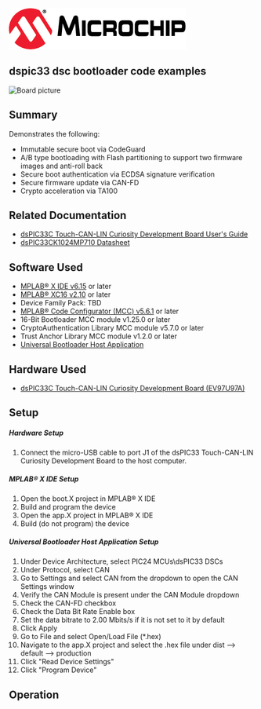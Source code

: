 <picture>
    <source media="(prefers-color-scheme: dark)" srcset="images/microchip_logo_white_red.png">
	<source media="(prefers-color-scheme: light)" srcset="images/microchip_logo_black_red.png">
    <img alt="Microchip Logo." src="images/microchip_logo_black_red.png">
</picture>

## dspic33 dsc bootloader code examples

![Board picture](./images/board.jpg)

## Summary
Demonstrates the following: 
* Immutable secure boot via CodeGuard
* A/B type bootloading with Flash partitioning to support two firmware images and anti-roll back
* Secure boot authentication via ECDSA signature verification 
* Secure firmware update via CAN-FD
* Crypto acceleration via TA100

## Related Documentation
* [dsPIC33C Touch-CAN-LIN Curiosity Development Board User's Guide](https://www.microchip.com/en-us/development-tool/EV97U97A)
* [dsPIC33CK1024MP710 Datasheet](https://www.microchip.com/en-us/product/dsPIC33CK1024MP710) 

## Software Used 
* [MPLAB® X IDE v6.15](https://www.microchip.com/en-us/tools-resources/develop/mplab-x-ide) or later
* [MPLAB® XC16 v2.10](https://www.microchip.com/en-us/tools-resources/develop/mplab-xc-compilers) or later
* Device Family Pack: TBD
* [MPLAB® Code Configurator (MCC) v5.6.1](https://www.microchip.com/en-us/tools-resources/configure/mplab-code-configurator) or later
* 16-Bit Bootloader MCC module v1.25.0 or later
* CryptoAuthentication Library MCC module v5.7.0 or later
* Trust Anchor Library MCC module v1.2.0 or later
* [Universal Bootloader Host Application](www.microchip.com/16-bit-bootloader)

## Hardware Used
* [dsPIC33C Touch-CAN-LIN Curiosity Development Board (EV97U97A)](https://www.microchip.com/en-us/development-tool/EV97U97A)

## Setup
##### Hardware Setup
1. Connect the micro-USB cable to port J1 of the dsPIC33 Touch-CAN-LIN Curiosity Development Board to the host computer.

##### MPLAB® X IDE Setup
1. Open the boot.X project in MPLAB® X IDE
2. Build and program the device
3. Open the app.X project in MPLAB® X IDE
4. Build (do not program) the device

##### Universal Bootloader Host Application Setup
1. Under Device Architecture, select PIC24 MCUs\dsPIC33 DSCs
2.  Under Protocol, select CAN 
3.  Go to Settings and select CAN from the dropdown to open the CAN Settings window 
4.  Verify the CAN Module is present under the CAN Module dropdown 
5. Check the CAN-FD checkbox
6. Check the Data Bit Rate Enable box
7. Set the data bitrate to 2.00 Mbits/s if it is not set to it by default
8. Click Apply
9. Go to File and select Open/Load File (*.hex)
10. Navigate to the app.X project and select the .hex file under dist --> default --> production
11. Click "Read Device Settings"
12. Click "Program Device"

## Operation



